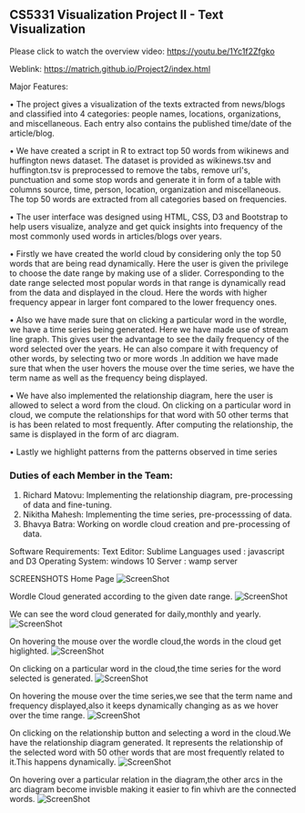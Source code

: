 ## CS5331 Visualization Project II - Text Visualization 

Please click to watch the overview video: https://youtu.be/1Yc1f2Zfgko

Weblink: https://matrich.github.io/Project2/index.html 

Major Features:

• The project gives a visualization of the texts extracted from news/blogs and classified into 4 categories: people names, locations, organizations, and miscellaneous. Each entry also contains the published time/date of the article/blog.

• We have created a script in R to extract top 50 words from wikinews and huffington news dataset. The dataset is provided as wikinews.tsv and huffington.tsv is preprocessed to remove the tabs, remove url's, punctuation and some stop words and generate it in form of a table with columns source, time, person, location, organization and miscellaneous. The top 50 words are extracted from all categories based on frequencies.

• The user interface was designed using HTML, CSS, D3 and Bootstrap to help users visualize, analyze and get quick insights into frequency of the most commonly used words in articles/blogs over years.

• Firstly we have created the world cloud by considering only the top 50 words that are being read dynamically. Here the user is given the privilege to choose the date range by making use of a slider. Corresponding to the date range selected most popular words in that range is dynamically read from the data and displayed in the cloud. Here the words with higher frequency appear in larger font compared to the lower frequency ones.

• Also we have made sure that on clicking a particular word in the wordle, we have a time series being generated. Here we have made use of stream line graph. This gives user the advantage to see the daily frequency of the word selected over the years. He can also compare it with frequency of other words, by selecting two or more words .In addition we have made sure that when the user hovers the mouse over the time series, we have the term name as well as the frequency being displayed.

• We have also implemented the relationship diagram, here the user is allowed to select a word from the cloud. On clicking on a particular word in cloud, we compute the relationships for that word with 50 other terms that is has been related to most frequently. After computing the relationship, the same is displayed in the form of arc diagram.

• Lastly we highlight patterns from the patterns observed in time series

### Duties of each Member in the Team: 
1. Richard Matovu: Implementing the relationship diagram, pre-processing of data and fine-tuning. 
2. Nikitha Mahesh: Implementing the time series, pre-processsing of data.
3. Bhavya Batra: Working on wordle cloud creation and pre-processing of data.

Software Requirements:
Text Editor: Sublime
Languages used : javascript and D3 
Operating System: windows 10
Server : wamp server



SCREENSHOTS
Home Page 
![ScreenShot](https://github.com/narnimah/Visualization_project2/blob/master/hm_2.png)

Wordle Cloud generated according to the given date range.
![ScreenShot](https://github.com/narnimah/Visualization_project2/blob/master/hm_3.png)

We can see the word cloud generated for daily,monthly and yearly.
![ScreenShot](https://github.com/narnimah/Visualization_project2/blob/master/word_daily.PNG)

On hovering the mouse over the wordle cloud,the words in the cloud get higlighted.
![ScreenShot](https://github.com/narnimah/Visualization_project2/blob/master/wordle_cloud_3.png)

On clicking on a particular word in the cloud,the time series for the word selected is generated.
![ScreenShot](https://github.com/narnimah/Visualization_project2/blob/master/time_series_1.png)

On hovering the mouse over the time series,we see that the term name and frequency displayed,also it keeps dynamically changing as as we hover over the time range.
![ScreenShot](https://github.com/narnimah/Visualization_project2/blob/master/time_series_2.png)

On clicking on the relationship button and selecting a word in the cloud.We have the relationship diagram generated. It represents the relationship of the selected word with 50 other words that are most frequently related to it.This happens dynamically.
![ScreenShot](https://github.com/narnimah/Visualization_project2/blob/master/relationship_1.png)

On hovering over a particular relation in the diagram,the other arcs in the arc diagram become invisble making it easier to fin whivh are the connected words.
![ScreenShot](https://github.com/narnimah/Visualization_project2/blob/master/relationship_2.png)
